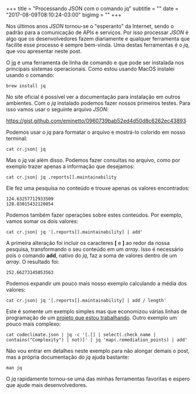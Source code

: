 +++
title = "Processando JSON com o comando jq"
subtitle = ""
date = "2017-08-09T08:10:24-03:00"
bigimg = ""
+++

Nos últimos anos *JSON* tornou-se o "esperanto" da Internet, sendo o padrão para a comunicação de APIs e serviços. Por isso processar *JSON* é algo que os desenvolvedores fazem diariamente e qualquer ferramenta que facilite esse processo é sempre bem-vinda. Uma destas ferramentas é o *jq*, que vou apresentar neste post.

<!--more-->

O [jq](https://stedolan.github.io/jq/) é uma ferramenta de linha de comando e que pode ser instalada nos principais sistemas operacionais. Como estou usando MacOS instalei usando o comando:

	brew install jq

No site oficial é possível ver a documentação para instalação em outros ambientes. Com o *jq* instalado podemos fazer nossos primeiros testes. Para isso vamos usar o seguinte arquivo *JSON*:

https://gist.github.com/eminetto/0960739bab52ed4d50d8c6262ec43893

Podemos usar o *jq* para formatar o arquivo e mostrá-lo colorido em nosso terminal:

	cat cr.json| jq

Mas o *jq* vai além disso. Podemos fazer consultas no arquivo, como por exemplo trazer apenas a informação que desejamos:

	cat cr.json| jq .reports[].maintainability

Ele fez uma pesquisa no conteúdo e trouxe apenas os valores encontrados:

	124.63257712933509
	128.03015432120054

Podemos também fazer operações sobre estes conteúdos. Por exemplo, vamos somar os dois valores:

	cat cr.json| jq '[.reports[].maintainability] | add'

A primeira alteração foi incluir os caracteres **[** e **]** ao redor da nossa pesquisa, transformando o seu conteúdo em um *array*. Isso é necessário pois o comando **add**, nativo do *jq*, faz a soma de valores dentro de um *array*. O resultado foi:

	252.66273145053563	

Podemos expandir um pouco mais nosso exemplo calculando a média dos valores:

	cat cr.json| jq '[.reports[].maintainability] | add / length'

Este é somente um exemplo simples mas que economizou várias linhas de programação de um [projeto que estou trabalhando](http://codenation.com.br). Outro exemplo um pouco mais complexo:

	cat codeclimate.json | jq -c '[.[] | select(.check_name | contains("Complexity") | not)]' | jq 'map(.remediation_points) | add'

Não vou entrar em detalhes neste exemplo para não alongar demais o post, mas a própria documentação do *jq* ajuda bastante:

	man jq

O *jq* rapidamente tornou-se uma das minhas ferramentas favoritas e espero que ajude mais desenvolvedores.